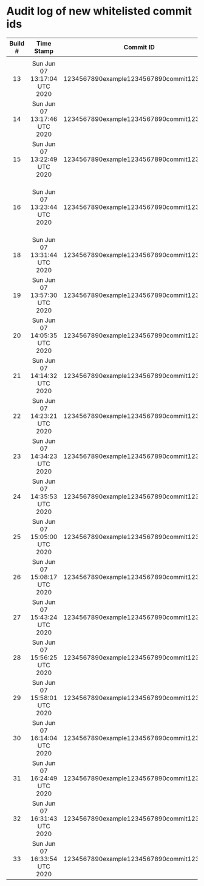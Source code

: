 # Audit log of new whitelisted commit ids

| Build # | Time Stamp | Commit ID | Reason | Requester |
|:-------:|:----------:|:---------:|:-------|:----------|
|  |  |  |  |  |
| 13 | Sun Jun 07 13:17:04 UTC 2020 | 1234567890example1234567890commit1234567 | False Positive | SagarVS |
| 14 | Sun Jun 07 13:17:46 UTC 2020 | 1234567890example1234567890commit1234567 | False Positive | SagarVS |
| 15 | Sun Jun 07 13:22:49 UTC 2020 | 1234567890example1234567890commit1234567 | Fixed | SagarVS |
| 16 | Sun Jun 07 13:23:44 UTC 2020 | 1234567890example1234567890commit1234567 | I acknowledge its True Positive, it will be remediated soon | SagarVS |
| 18 | Sun Jun 07 13:31:44 UTC 2020 | 1234567890example1234567890commit1234567 | False Positive | SagarVS |
| 19 | Sun Jun 07 13:57:30 UTC 2020 | 1234567890example1234567890commit1234567 | False Positive | SagarVS |
| 20 | Sun Jun 07 14:05:35 UTC 2020 | 1234567890example1234567890commit1234567 | False Positive | SagarVS |
| 21 | Sun Jun 07 14:14:32 UTC 2020 | 1234567890example1234567890commit1234567 | False Positive | SagarVS |
| 22 | Sun Jun 07 14:23:21 UTC 2020 | 1234567890example1234567890commit1234567 | False Positive | SagarVS |
| 23 | Sun Jun 07 14:34:23 UTC 2020 | 1234567890example1234567890commit1234567 | False Positive | SagarVS |
| 24 | Sun Jun 07 14:35:53 UTC 2020 | 1234567890example1234567890commit1234567 | False Positive | SagarVS |
| 25 | Sun Jun 07 15:05:00 UTC 2020 | 1234567890example1234567890commit1234567 | False Positive | SagarVS |
| 26 | Sun Jun 07 15:08:17 UTC 2020 | 1234567890example1234567890commit1234567 | False Positive | SagarVS |
| 27 | Sun Jun 07 15:43:24 UTC 2020 | 1234567890example1234567890commit1234567 | False Positive | SagarVS |
| 28 | Sun Jun 07 15:56:25 UTC 2020 | 1234567890example1234567890commit1234567 | False Positive | SagarVS |
| 29 | Sun Jun 07 15:58:01 UTC 2020 | 1234567890example1234567890commit1234567 | False Positive | SagarVS |
| 30 | Sun Jun 07 16:14:04 UTC 2020 | 1234567890example1234567890commit1234567 | Fixed | SagarVS |
| 31 | Sun Jun 07 16:24:49 UTC 2020 | 1234567890example1234567890commit1234567 | False Positive | SagarVS |
| 32 | Sun Jun 07 16:31:43 UTC 2020 | 1234567890example1234567890commit1234567 | Fixed | SagarVS |
| 33 | Sun Jun 07 16:33:54 UTC 2020 | 1234567890example1234567890commit1234567 | Fixed | SagarVS |
